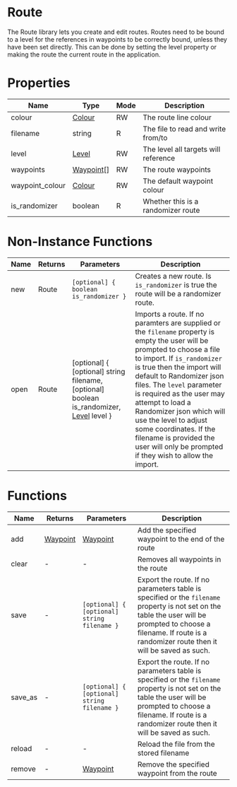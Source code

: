 # Route

The Route library lets you create and edit routes. Routes need to be bound to a level for the references in waypoints to be correctly bound, unless they have been set directly. This can be done by setting the level property or making the route the current route in the application.

# Properties
| Name | Type | Mode | Description |
| ---- | ---- | ---- | ---- |
| colour | [Colour](colour.md) | RW | The route line colour |
| filename | string | R | The file to read and write from/to |
| level | [Level](level.md) | RW | The level all targets will reference |
| waypoints | [Waypoint](waypoint.md)[] | RW | The route waypoints |
| waypoint_colour | [Colour](colour.md) | RW | The default waypoint colour |
| is_randomizer | boolean | R | Whether this is a randomizer route |

# Non-Instance Functions

| Name | Returns | Parameters | Description |
| ---- | ------- | ---------- | ----------- |
| new | Route | ```[optional] { boolean is_randomizer }``` | Creates a new route. Is `is_randomizer` is true the route will be a randomizer route. |
| open | Route | [optional] { [optional] string filename, [optional] boolean is_randomizer, [Level](level.md) level } | Imports a route. If no paramters are supplied or the `filename` property is empty the user will be prompted to choose a file to import. If `is_randomizer` is true then the import will default to Randomizer json files. The `level` parameter is required as the user may attempt to load a Randomizer json which will use the level to adjust some coordinates. If the filename is provided the user will only be prompted if they wish to allow the import. |

# Functions

| Name | Returns | Parameters | Description |
| ---- | ------- | ---------- | ----------- |
| add | [Waypoint](waypoint.md) | [Waypoint](waypoint.md) | Add the specified waypoint to the end of the route |
| clear | - | - | Removes all waypoints in the route |
| save | - | `[optional] { [optional] string filename }` | Export the route. If no parameters table is specified or the `filename` property is not set on the table the user will be prompted to choose a filename. If route is a randomizer route then it will be saved as such. |
| save_as | - | `[optional] { [optional] string filename }` | Export the route. If no parameters table is specified or the `filename` property is not set on the table the user will be prompted to choose a filename. If route is a randomizer route then it will be saved as such. |
| reload | - | - | Reload the file from the stored filename |
| remove | - | [Waypoint](waypoint.md) | Remove the specified waypoint from the route |
